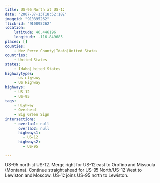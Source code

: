 ```yaml
---
title: US-95 North at US-12
date: "2007-07-13T18:52:18Z"
imageid: "910895262"
flickrid: "910895262"
location:
    latitude: 46.446196
    longitude: -116.849685
places: []
counties:
    - Nez Perce County|Idaho|United States
countries:
    - United States
states:
    - Idaho|United States
highwaytypes:
    - US Highway
    - US Highway
highways:
    - US-12
    - US-95
tags:
    - Highway
    - Overhead
    - Big Green Sign
intersections:
    - overlap1: null
      overlap2: null
      highways1:
        - US-12
      highways2:
        - US-95

---
```

US-95 north at US-12.  Merge right for US-12 east to Orofino and Missoula (Montana).  Continue straight ahead for US-95 North/US-12 West to Lewiston and Moscow.  US-12 joins US-95 north to Lewiston.